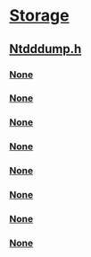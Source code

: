 # [Storage](../_storage/index.md)
## [Ntdddump.h](index.md)
### [None](../ntdddump/nc-ntdddump-dump_finish.md)
### [None](../ntdddump/nc-ntdddump-dump_read.md)
### [None](../ntdddump/nc-ntdddump-dump_start.md)
### [None](../ntdddump/nc-ntdddump-dump_unload.md)
### [None](../ntdddump/nc-ntdddump-dump_write.md)
### [None](../ntdddump/ne-ntdddump-_filter_dump_type.md)
### [None](../ntdddump/ns-ntdddump-_filter_extension.md)
### [None](../ntdddump/ns-ntdddump-_filter_initialization_data.md)
